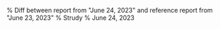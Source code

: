 % Diff between report from "June 24, 2023" and reference report from "June 23, 2023"
% Strudy
% June 24, 2023


